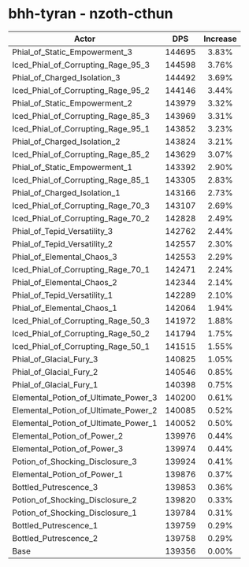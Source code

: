 # bhh-tyran - nzoth-cthun
| Actor | DPS | Increase |
|---|:---:|:---:|
|Phial_of_Static_Empowerment_3|144695|3.83%|
|Iced_Phial_of_Corrupting_Rage_95_3|144598|3.76%|
|Phial_of_Charged_Isolation_3|144492|3.69%|
|Iced_Phial_of_Corrupting_Rage_95_2|144146|3.44%|
|Phial_of_Static_Empowerment_2|143979|3.32%|
|Iced_Phial_of_Corrupting_Rage_85_3|143969|3.31%|
|Iced_Phial_of_Corrupting_Rage_95_1|143852|3.23%|
|Phial_of_Charged_Isolation_2|143824|3.21%|
|Iced_Phial_of_Corrupting_Rage_85_2|143629|3.07%|
|Phial_of_Static_Empowerment_1|143392|2.90%|
|Iced_Phial_of_Corrupting_Rage_85_1|143305|2.83%|
|Phial_of_Charged_Isolation_1|143166|2.73%|
|Iced_Phial_of_Corrupting_Rage_70_3|143107|2.69%|
|Iced_Phial_of_Corrupting_Rage_70_2|142828|2.49%|
|Phial_of_Tepid_Versatility_3|142762|2.44%|
|Phial_of_Tepid_Versatility_2|142557|2.30%|
|Phial_of_Elemental_Chaos_3|142553|2.29%|
|Iced_Phial_of_Corrupting_Rage_70_1|142471|2.24%|
|Phial_of_Elemental_Chaos_2|142344|2.14%|
|Phial_of_Tepid_Versatility_1|142289|2.10%|
|Phial_of_Elemental_Chaos_1|142064|1.94%|
|Iced_Phial_of_Corrupting_Rage_50_3|141972|1.88%|
|Iced_Phial_of_Corrupting_Rage_50_2|141794|1.75%|
|Iced_Phial_of_Corrupting_Rage_50_1|141515|1.55%|
|Phial_of_Glacial_Fury_3|140825|1.05%|
|Phial_of_Glacial_Fury_2|140546|0.85%|
|Phial_of_Glacial_Fury_1|140398|0.75%|
|Elemental_Potion_of_Ultimate_Power_3|140200|0.61%|
|Elemental_Potion_of_Ultimate_Power_2|140085|0.52%|
|Elemental_Potion_of_Ultimate_Power_1|140052|0.50%|
|Elemental_Potion_of_Power_2|139976|0.44%|
|Elemental_Potion_of_Power_3|139974|0.44%|
|Potion_of_Shocking_Disclosure_3|139924|0.41%|
|Elemental_Potion_of_Power_1|139876|0.37%|
|Bottled_Putrescence_3|139853|0.36%|
|Potion_of_Shocking_Disclosure_2|139820|0.33%|
|Potion_of_Shocking_Disclosure_1|139784|0.31%|
|Bottled_Putrescence_1|139759|0.29%|
|Bottled_Putrescence_2|139758|0.29%|
|Base|139356|0.00%|

